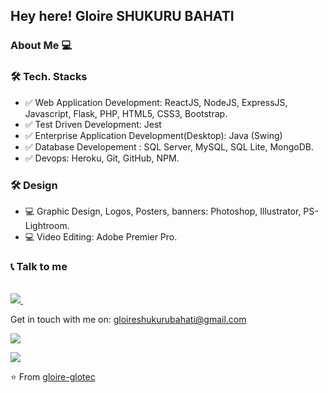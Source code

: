 <h2> Hey here! Gloire SHUKURU BAHATI </h2>

<h3> About Me 💻 </h3>

<h3>🛠 Tech. Stacks</h3>

- ✅ Web Application Development: ReactJS, NodeJS, ExpressJS, Javascript, Flask, PHP, HTML5, CSS3, Bootstrap. 
- ✅ Test Driven Development: Jest
- ✅ Enterprise Application Development(Desktop): Java (Swing)
- ✅ Database Developement : SQL Server, MySQL, SQL Lite, MongoDB.
- ✅ Devops: Heroku, Git, GitHub, NPM.


<h3>🛠 Design</h3>

- 💻 Graphic Design, Logos, Posters, banners: Photoshop, Illustrator, PS-Lightroom.
- 💻 Video Editing: Adobe Premier Pro.

 <h3>📞 Talk to me</h3>

   <br/>

  <a href="https://www.linkedin.com/in/shukuru-gloire-714222187/">
    <img src="https://img.shields.io/badge/linkedin-%230077B5.svg?&style=for-the-badge&logo=linkedin&logoColor=white" />
  </a>&nbsp;&nbsp;
</p>


Get in touch with me on: <a href='mailto:gloireshukurubahati@gmail.com'>gloireshukurubahati@gmail.com</a>

![](https://github-readme-stats.vercel.app/api?username=glotec&show_icons=true&count_private=true)

![](https://github-readme-stats.vercel.app/api/top-langs/?username=glotec&layout=compact)


⭐️ From [gloire-glotec](https://github.com/glotec)
